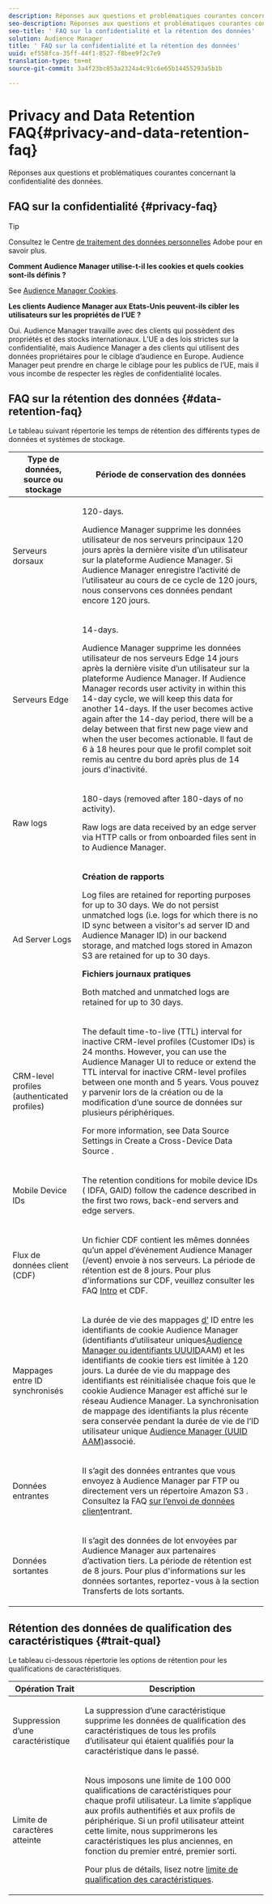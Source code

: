 ```yaml
---
description: Réponses aux questions et problématiques courantes concernant la confidentialité des données.
seo-description: Réponses aux questions et problématiques courantes concernant la confidentialité des données.
seo-title: ' FAQ sur la confidentialité et la rétention des données'
solution: Audience Manager
title: ' FAQ sur la confidentialité et la rétention des données'
uuid: ef558fca-35ff-44f1-8527-f8bee9f2c7e9
translation-type: tm+mt
source-git-commit: 3a4f23bc853a2324a4c91c6e65b14455293a5b1b

---
```



# Privacy and Data Retention FAQ{#privacy-and-data-retention-faq}

Réponses aux questions et problématiques courantes concernant la confidentialité des données.

<!-- faq_privacy.xml -->

## FAQ sur la confidentialité {#privacy-faq}

>[!TIP]
>
>Consultez le Centre [de traitement des données personnelles](https://www.adobe.com/privacy.html) Adobe pour en savoir plus.

**Comment Audience Manager utilise-t-il les cookies et quels cookies sont-ils définis ?**

See [Audience Manager Cookies](https://marketing.adobe.com/resources/help/en_US/whitepapers/cookies/cookies_am.html).

**Les clients Audience Manager aux Etats-Unis peuvent-ils cibler les utilisateurs sur les propriétés de l’UE ?**

Oui. Audience Manager travaille avec des clients qui possèdent des propriétés et des stocks internationaux. L’UE a des lois strictes sur la confidentialité, mais Audience Manager a des clients qui utilisent des données propriétaires pour le ciblage d’audience en Europe. Audience Manager peut prendre en charge le ciblage pour les publics de l’UE, mais il vous incombe de respecter les règles de confidentialité locales.

<!-- 

<p> <b>Why does the IP address need to be removed from log files?</b> </p> 
<p>While still an open question in the US, regulators in Europe consider IP addresses as personally identifiable information (PII). As a result, companies that collect IP addresses in the EU are subject to strict data processing requirements. To support expansion into the EU, and help reduce compliance requirements for our customers, we remove IP addresses from log files. Also, this change addresses where we believe industry self-regulation and legally required regulations are moving within the United States. Removing IP addresses is a proactive change that will help Audience Manager (and our partners) comply with existing and future PII-related legislation. </p>

 -->

## FAQ sur la rétention des données {#data-retention-faq}

Le tableau suivant répertorie les temps de rétention des différents types de données et systèmes de stockage.

<table id="table_21C0B13A57A44DE0999FB33F363C88F6"> 
 <thead> 
  <tr> 
   <th colname="col1" class="entry"> Type de données, source ou stockage </th> 
   <th colname="col2" class="entry"> Période de conservation des données </th> 
  </tr> 
 </thead>
 <tbody> 
  <tr> 
   <td colname="col1"> <p>Serveurs dorsaux </p> </td> 
   <td colname="col2"> <p>120-days. </p> <p> Audience Manager supprime les données utilisateur de nos serveurs principaux 120 jours après la dernière visite d’un utilisateur sur la plateforme Audience Manager. Si <span class="keyword"> Audience Manager</span> enregistre l’activité de l’utilisateur au cours de ce cycle de 120 jours, nous conservons ces données pendant encore 120 jours. </p> </td> 
  </tr> 
  <tr> 
   <td colname="col1"> <p>Serveurs Edge </p> </td> 
   <td colname="col2"> <p> 14-days. </p> <p>Audience Manager supprime les données utilisateur de nos serveurs Edge 14 jours après la dernière visite d’un utilisateur sur la plateforme Audience Manager. If <span class="keyword"> Audience Manager</span> records user activity in within this 14-day cycle, we will keep this data for another 14-days. If the user becomes active again after the 14-day period, there will be a delay between that first new page view and when the user becomes actionable. Il faut de 6 à 18 heures pour que le profil complet soit remis au centre du bord après plus de 14 jours d'inactivité. </p> </td> 
  </tr> 
  <tr> 
   <td colname="col1"> <p>Raw logs </p> </td> 
   <td colname="col2"> <p>180-days (removed after 180-days of no activity). </p> <p>Raw logs are data received by an edge server via HTTP calls or from onboarded files sent in to <span class="keyword"> Audience Manager</span>. </p> </td> 
  </tr> 
  <tr> 
   <td colname="col1"> <p>Ad Server Logs </p> </td> 
   <td colname="col2"> <p><b>Création de rapports</b> </p> <p>Log files are retained for reporting purposes for up to 30 days. We do not persist unmatched logs (i.e. logs for which there is no ID sync between a visitor's ad server ID and  Audience Manager ID) in our backend storage, and matched logs stored in  Amazon S3 are retained for up to 30 days.<span class="keyword"></span><span class="keyword"></span> </p> <p><b>Fichiers journaux pratiques</b> </p> <p>Both matched and unmatched logs are retained for up to 30 days. </p> </td> 
  </tr> 
  <tr> 
   <td colname="col1"> <p>CRM-level profiles (authenticated profiles) </p> </td> 
   <td colname="col2"> <p>The default time-to-live (TTL) interval for inactive CRM-level profiles (Customer IDs) is 24 months. However, you can use the Audience Manager UI to reduce or extend the TTL interval for inactive CRM-level profiles between one month and 5 years. Vous pouvez y parvenir lors de la création ou de la modification d’une source de données sur plusieurs périphériques.</p> <p>For more information, see Data Source Settings in  Create a Cross-Device Data Source .<a href="../features/profile-merge-rules/merge-rules-start.md#settings"></a></p> </td> 
  </tr> 
  <tr> 
   <td colname="col1"> <p>Mobile Device IDs </p> </td> 
   <td colname="col2"> <p>The retention conditions for mobile device IDs ( IDFA, GAID) follow the cadence described in the first two rows, back-end servers and edge servers.<a href="../reference/ids-in-aam.md"></a> </p> </td> 
  </tr> 
  <tr> 
   <td colname="col1"> <p>Flux de données client (CDF) </p> </td> 
   <td colname="col2"> <p>Un fichier CDF contient les mêmes données qu’un appel d’événement <span class="keyword"> Audience Manager</span> (/event) envoie à nos serveurs. La période de rétention est de 8 jours. Pour plus d'informations sur CDF, veuillez consulter les FAQ <a href="../features/cdf-files.md"> Intro</a> et <a href="../faq/faq-cdf.md"></a>CDF. </p> </td> 
  </tr> 
  <tr> 
   <td colname="col1"> <p>Mappages entre ID synchronisés </p> </td> 
   <td colname="col2"> <p>La durée de vie des mappages <a href="../features/administration/usage-limits.md#id-mapping-limits"> d’</a> ID entre les identifiants de cookie Audience Manager (identifiants d’utilisateur uniques<a href="../reference/ids-in-aam.md">Audience Manager ou identifiants UUUID</a>AAM) et les identifiants de cookie tiers est limitée à 120 jours. La durée de vie du mappage des identifiants est réinitialisée chaque fois que le cookie Audience Manager est affiché sur le réseau Audience Manager. La synchronisation de mappage des identifiants la plus récente sera conservée pendant la durée de vie de l’ID utilisateur unique <a href="../reference/ids-in-aam.md">Audience Manager (UUID AAM)</a>associé.</p></td> 
  </tr> 
  <tr> 
   <td colname="col1"> <p>Données entrantes </p> </td> 
   <td colname="col2"> <p>Il s’agit des données entrantes que vous envoyez à <span class="keyword"> Audience Manager</span> par FTP ou directement vers un répertoire <span class="keyword"> Amazon S3</span> . Consultez la FAQ <a href="../faq/faq-inbound-data-ingestion.md"> sur l’envoi de données client</a>entrant. </p> </td> 
  </tr> 
  <tr> 
   <td colname="col1"> <p>Données sortantes </p> </td> 
   <td colname="col2"> <p>Il s’agit des données de lot envoyées par <span class="keyword"> Audience Manager</span> aux partenaires d’activation tiers. La période de rétention est de 8 jours. Pour plus d'informations sur les données sortantes, reportez-vous à la section Transferts <a href="../integration/receiving-audience-data/batch-outbound-transfers/outbound-file-name-contents.md"></a>de lots sortants. </p> </td> 
  </tr> 
 </tbody> 
</table>

## Rétention des données de qualification des caractéristiques {#trait-qual}

Le tableau ci-dessous répertorie les options de rétention pour les qualifications de caractéristiques.

<table id="table_7FB42BEF138540AAB6869995C1AB8D3F"> 
 <thead> 
  <tr> 
   <th colname="col1" class="entry"> Opération Trait </th> 
   <th colname="col2" class="entry"> Description </th> 
  </tr>
 </thead>
 <tbody> 
  <tr> 
   <td colname="col1"> <p>Suppression d’une caractéristique </p> </td> 
   <td colname="col2"> <p>La suppression d’une caractéristique supprime les données de qualification des caractéristiques de tous les profils d’utilisateur qui étaient qualifiés pour la caractéristique dans le passé. </p> </td> 
  </tr> 
  <tr> 
   <td colname="col1"> <p>Limite de caractères atteinte </p> </td> 
   <td colname="col2"> <p>Nous imposons une limite de 100 000 qualifications de caractéristiques pour chaque profil utilisateur. La limite s’applique aux profils authentifiés et aux profils de périphérique. Si un profil utilisateur atteint cette limite, nous supprimerons les caractéristiques les plus anciennes, en fonction du premier entré, premier sorti. </p> <p>Pour plus de détails, lisez notre <a href="../features/traits/trait-qualification-reference.md#trait-qualification-limit"> limite de qualification des caractéristiques</a>. </p> </td> 
  </tr> 
 </tbody> 
</table>


